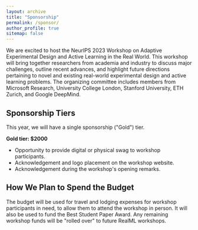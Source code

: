 ```yaml
---
layout: archive
title: "Sponsorship"
permalink: /sponsor/
author_profile: true
sitemap: false
---
```


We are excited to host the NeurIPS 2023 Workshop on Adaptive Experimental Design and
Active Learning in the Real World. This workshop will bring together researchers from
academia and industry to discuss major challenges, outline recent advances, and
highlight future directions pertaining to novel and existing real-world experimental
design and active learning problems. The organizing committee includes members from
Microsoft Research, University College London, Stanford University, ETH Zurich, and
Google DeepMind.

Sponsorship Tiers
-----------------

This year, we will have a single sponsorship ("Gold") tier.

**Gold tier: $2000**

* Opportunity to provide digital or physical swag to workshop participants.
* Acknowledgement and logo placement on the workshop website.
* Acknowledgement during the workshop's opening remarks.

How We Plan to Spend the Budget
-------------------------------

The budget will be used for travel and lodging expenses for workshop participants in
need, to allow them to attend the workshop in person. It will also be used to fund the
Best Student Paper Award. Any remaining workshop funds will be "rolled over" to future
RealML workshops.
